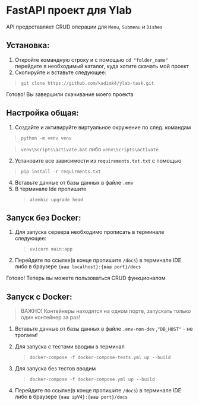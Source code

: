 # FastAPI проект для Ylab

API предоставляет CRUD операции для `Menu`, `Submenu` и `Dishes`

## Установка:

1. Откройте командную строку и с помощью `cd "folder_name"` перейдите в необходимый каталог, куда хотите скачать мой проект
2. Скопируйте и вставьте следующее:
   
  > `git clone https://github.com/kadimk4/ylab-task.git`

Готово! Вы завершили скачивание моего проекта

## Настройка общая:

1. Создайте и активируйте виртуальное окружение по след. командам
   
  > `python -m venv venv`

  > `venv\Scripts\activate.bat` либо `venv\Scripts\activate`

2. Установите все зависимости из `requirements.txt.txt` с помощью

  > `pip install -r requirments.txt`

4. Вставьте данные от базы данных в файле `.env`
5. В терминале Ide пропишите
   > `alembic upgrade head`

## Запуск без Docker:

1. Для запуска сервера необходимо прописать в терминале следующее:

   > `uvicorn main:app`
   
3. Перейдите по ссылке(в конце пропишите `/docs`) в терминале IDE либо в браузере `{ваш localhost}:{ваш port}/docs`

Готово! Теперь вы можете пользоваться CRUD функционалом

## Запуск с Docker:

   > ВАЖНО! Контейнеры находятся на одном порте, запускать только один контейнер за раз!

1. Вставьте данные от базы данных в файле `.env-non-dev` ,`"DB_HOST"` - не трогаем!
2. Для запуска с тестами вводим в терминал 

   > `docker-compose -f docker-compose-tests.yml up --build`

3. Для запуска без тестов вводим

   > `docker-compose -f docker-compose.yml up --build`

4. Перейдите по ссылке(в конце пропишите `/docs`) в терминале IDE либо в браузере `{ваш ipV4}:{ваш port}/docs`
